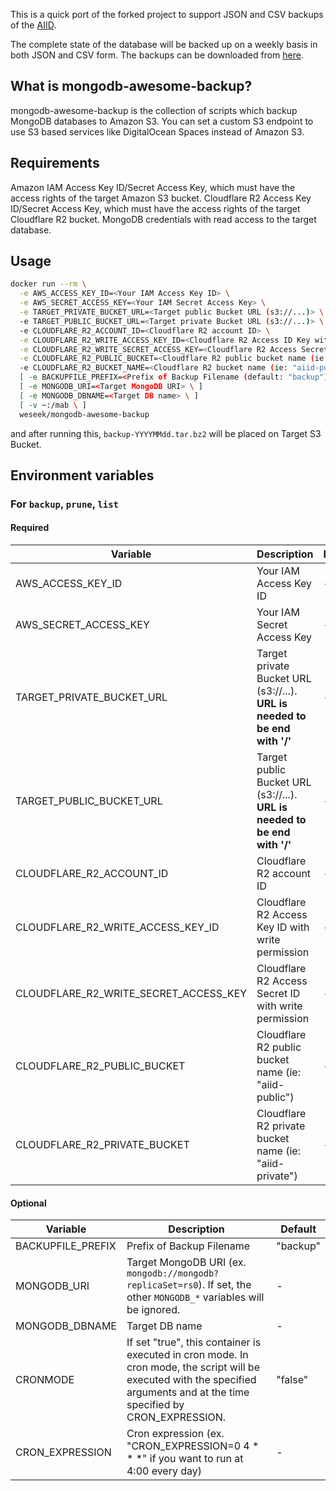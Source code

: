 This is a quick port of the forked project to support JSON and CSV backups of the [AIID](https://incidentdatabase.ai/).

The complete state of the database will be backed up on a weekly basis in both JSON and CSV form. The backups can be downloaded from [here](https://incidentdatabase.ai/research/snapshots/).

What is mongodb-awesome-backup?
-------------------------------

mongodb-awesome-backup is the collection of scripts which backup MongoDB databases to Amazon S3.
You can set a custom S3 endpoint to use S3 based services like DigitalOcean Spaces instead of Amazon S3.


Requirements
------------

Amazon IAM Access Key ID/Secret Access Key, which must have the access rights of the target Amazon S3 bucket.
Cloudflare R2 Access Key ID/Secret Access Key, which must have the access rights of the target Cloudflare R2 bucket.
MongoDB credentials with read access to the target database.

Usage
-----
```bash
docker run --rm \
  -e AWS_ACCESS_KEY_ID=<Your IAM Access Key ID> \
  -e AWS_SECRET_ACCESS_KEY=<Your IAM Secret Access Key> \
  -e TARGET_PRIVATE_BUCKET_URL=<Target public Bucket URL (s3://...)> \
  -e TARGET_PUBLIC_BUCKET_URL=<Target private Bucket URL (s3://...)> \
  -e CLOUDFLARE_R2_ACCOUNT_ID=<Cloudflare R2 account ID> \
  -e CLOUDFLARE_R2_WRITE_ACCESS_KEY_ID=<Cloudflare R2 Access ID Key with write permission > \
  -e CLOUDFLARE_R2_WRITE_SECRET_ACCESS_KEY=<Cloudflare R2 Access Secret Key with write permission> \
  -e CLOUDFLARE_R2_PUBLIC_BUCKET=<Cloudflare R2 public bucket name (ie: "aiid-public")> \
  -e CLOUDFLARE_R2_BUCKET_NAME=<Cloudflare R2 bucket name (ie: "aiid-public")> \
  [ -e BACKUPFILE_PREFIX=<Prefix of Backup Filename (default: "backup") \ ]
  [ -e MONGODB_URI=<Target MongoDB URI> \ ]
  [ -e MONGODB_DBNAME=<Target DB name> \ ]
  [ -v ~:/mab \ ]
  weseek/mongodb-awesome-backup
```

and after running this, `backup-YYYYMMdd.tar.bz2` will be placed on Target S3 Bucket.


Environment variables
---------

### For `backup`, `prune`, `list`

#### Required

| Variable              | Description                                                                    | Default |
| --------------------- | ------------------------------------------------------------------------------ | ------- |
| AWS_ACCESS_KEY_ID     | Your IAM Access Key ID                                                         | -       |
| AWS_SECRET_ACCESS_KEY | Your IAM Secret Access Key                                                     | -       |
| TARGET_PRIVATE_BUCKET_URL     | Target private Bucket URL (s3://...). **URL is needed to be end with '/'** | -       |
| TARGET_PUBLIC_BUCKET_URL     | Target public Bucket URL (s3://...). **URL is needed to be end with '/'** | -       |
| CLOUDFLARE_R2_ACCOUNT_ID     | Cloudflare R2 account ID | -       |
| CLOUDFLARE_R2_WRITE_ACCESS_KEY_ID     | Cloudflare R2 Access Key ID with write permission | -       |
| CLOUDFLARE_R2_WRITE_SECRET_ACCESS_KEY     | Cloudflare R2 Access Secret ID with write permission| -       |
| CLOUDFLARE_R2_PUBLIC_BUCKET     | Cloudflare R2 public bucket name (ie: "aiid-public") | -       |
| CLOUDFLARE_R2_PRIVATE_BUCKET     | Cloudflare R2 private bucket name (ie: "aiid-private") | -       |

#### Optional

| Variable                          | Description                                                                                                                                                                                               | Default  |
| --------------------------------- | --------------------------------------------------------------------------------------------------------------------------------------------------------------------------------------------------------- | -------- |
| BACKUPFILE_PREFIX                 | Prefix of Backup Filename                                                                                                                                                                                 | "backup" |
| MONGODB_URI                       | Target MongoDB URI (ex. `mongodb://mongodb?replicaSet=rs0`). If set, the other `MONGODB_*` variables will be ignored.                                                                                     | -        |
| MONGODB_DBNAME                    | Target DB name                                                                                                                                                                                            | -        |
| CRONMODE                          | If set "true", this container is executed in cron mode.  In cron mode, the script will be executed with the specified arguments and at the time specified by CRON_EXPRESSION.                             | "false"  |
| CRON_EXPRESSION                   | Cron expression (ex. "CRON_EXPRESSION=0 4 * * *" if you want to run at 4:00 every day)                                                                                                                    | -        |
